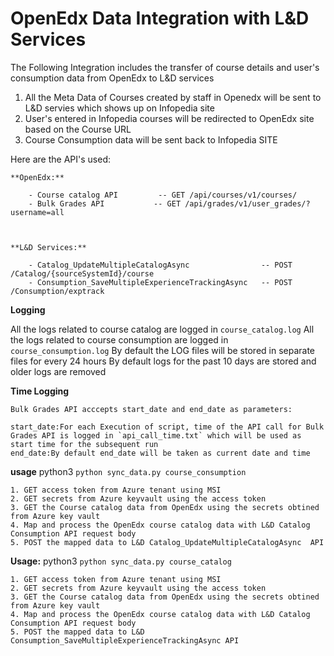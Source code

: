 # OpenEdx Data Integration with L&D Services

The Following Integration includes the transfer of course details and user's consumption data from OpenEdx to L&D services
1. All the Meta Data of Courses created by staff in Openedx will be sent to L&D servies which shows up on Infopedia site
2. User's entered in Infopedia courses will be redirected to OpenEdx site based on the Course URL
3. Course Consumption data will be sent back to Infopedia SITE



Here are the API's used:

    **OpenEdx:**

        - Course catalog API         -- GET /api/courses/v1/courses/
        - Bulk Grades API           -- GET /api/grades/v1/user_grades/?username=all



    **L&D Services:**

        - Catalog_UpdateMultipleCatalogAsync                -- POST /Catalog/{sourceSystemId}/course
        - Consumption_SaveMultipleExperienceTrackingAsync   -- POST /Consumption/exptrack




**Logging**


  All the logs related to course catalog are logged  in `course_catalog.log`
	All the logs related to course consumption are logged in `course_consumption.log`
	By default the LOG files will be stored in separate files for every 24 hours
	By default logs for the past 10 days are stored and older logs are removed






**Time Logging**



    Bulk Grades API acccepts start_date and end_date as parameters:

	start_date:For each Execution of script, time of the API call for Bulk Grades API is logged in `api_call_time.txt` which will be used as start time for the subsequent run
    end_date:By default end_date will be taken as current date and time








**usage** python3  `python sync_data.py course_consumption` 


    1. GET access token from Azure tenant using MSI
    2. GET secrets from Azure keyvault using the access token
    3. GET the Course catalog data from OpenEdx using the secrets obtined from Azure key vault
    4. Map and process the OpenEdx course catalog data with L&D Catalog Consumption API request body
    5. POST the mapped data to L&D Catalog_UpdateMultipleCatalogAsync  API





**Usage:** python3  `python sync_data.py course_catalog` 


    1. GET access token from Azure tenant using MSI
    2. GET secrets from Azure keyvault using the access token
    3. GET the Course catalog data from OpenEdx using the secrets obtined from Azure key vault
    4. Map and process the OpenEdx course catalog data with L&D Catalog Consumption API request body
    5. POST the mapped data to L&D Consumption_SaveMultipleExperienceTrackingAsync API

